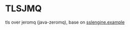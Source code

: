# TLSJMQ
tls over jeromq (java-zeromq), base on [sslengine.example](https://github.com/alkarn/sslengine.example)
